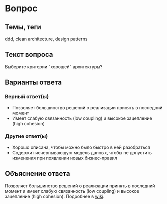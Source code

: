# Вопрос

## Темы, теги

ddd, clean architecture, design patterns

## Текст вопроса

Выберите критерии "хорошей" архитектуры?

## Варианты ответа

### Верный ответ(ы)

* Позволяет большинство решений о реализации принять в последний момент
* Имеет слабую связанность (low coupling) и высокое зацепление (high cohesion)

### Другие ответ(ы)

* Хорошо описана, чтобы можно было быстро в ней разобраться
* Содержит исчерпывающую модель данных, чтобы не допустить изменения при появлении новых бизнес-правил

## Объяснение ответа

Позволяет большинство решений о реализации принять в последний момент и имеет слабую связанность (low coupling) и высокое зацепление (high cohesion). Подробнее в [wiki](https://technical-excellence.ru/wiki/).
